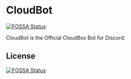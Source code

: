 # CloudBot
[![FOSSA Status](https://app.fossa.io/api/projects/git%2Bgithub.com%2FCloudbox%2FCloudBot.svg?type=shield)](https://app.fossa.io/projects/git%2Bgithub.com%2FCloudbox%2FCloudBot?ref=badge_shield)

CloudBot is the Official CloudBox Bot for Discord.


## License
[![FOSSA Status](https://app.fossa.io/api/projects/git%2Bgithub.com%2FCloudbox%2FCloudBot.svg?type=large)](https://app.fossa.io/projects/git%2Bgithub.com%2FCloudbox%2FCloudBot?ref=badge_large)